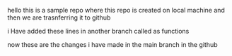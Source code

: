hello this is a sample repo where this repo is created on local machine and then we are trasnferring it to github


i Have added these lines in another branch called as functions

now these are the changes i have made in the main branch in the github

